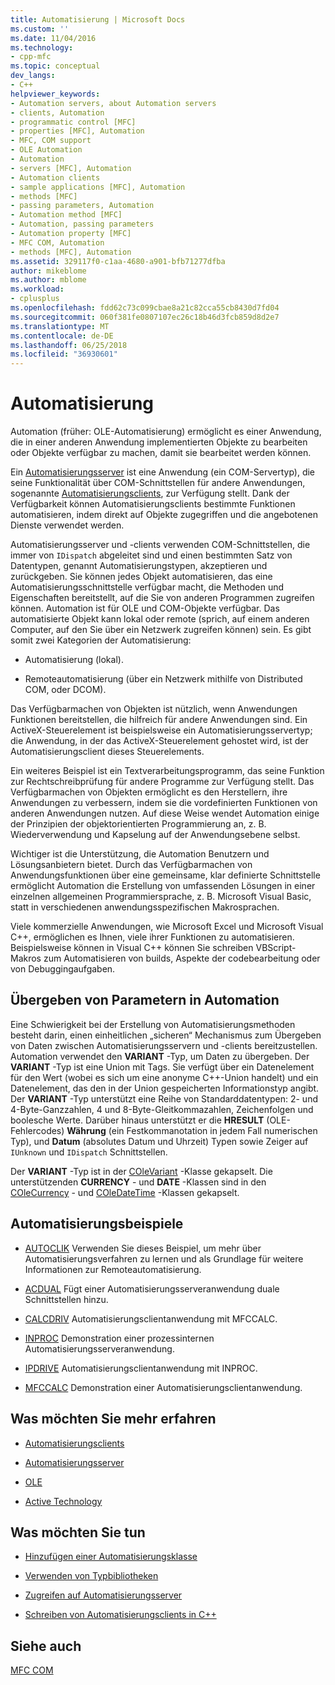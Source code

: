 ```yaml
---
title: Automatisierung | Microsoft Docs
ms.custom: ''
ms.date: 11/04/2016
ms.technology:
- cpp-mfc
ms.topic: conceptual
dev_langs:
- C++
helpviewer_keywords:
- Automation servers, about Automation servers
- clients, Automation
- programmatic control [MFC]
- properties [MFC], Automation
- MFC, COM support
- OLE Automation
- Automation
- servers [MFC], Automation
- Automation clients
- sample applications [MFC], Automation
- methods [MFC]
- passing parameters, Automation
- Automation method [MFC]
- Automation, passing parameters
- Automation property [MFC]
- MFC COM, Automation
- methods [MFC], Automation
ms.assetid: 329117f0-c1aa-4680-a901-bfb71277dfba
author: mikeblome
ms.author: mblome
ms.workload:
- cplusplus
ms.openlocfilehash: fdd62c73c099cbae8a21c82cca55cb8430d7fd04
ms.sourcegitcommit: 060f381fe0807107ec26c18b46d3fcb859d8d2e7
ms.translationtype: MT
ms.contentlocale: de-DE
ms.lasthandoff: 06/25/2018
ms.locfileid: "36930601"
---
```

# <a name="automation"></a>Automatisierung
Automation (früher: OLE-Automatisierung) ermöglicht es einer Anwendung, die in einer anderen Anwendung implementierten Objekte zu bearbeiten oder Objekte verfügbar zu machen, damit sie bearbeitet werden können.  
  
 Ein [Automatisierungsserver](../mfc/automation-servers.md) ist eine Anwendung (ein COM-Servertyp), die seine Funktionalität über COM-Schnittstellen für andere Anwendungen, sogenannte [Automatisierungsclients](../mfc/automation-clients.md), zur Verfügung stellt. Dank der Verfügbarkeit können Automatisierungsclients bestimmte Funktionen automatisieren, indem direkt auf Objekte zugegriffen und die angebotenen Dienste verwendet werden.  
  
 Automatisierungsserver und -clients verwenden COM-Schnittstellen, die immer von `IDispatch` abgeleitet sind und einen bestimmten Satz von Datentypen, genannt Automatisierungstypen, akzeptieren und zurückgeben. Sie können jedes Objekt automatisieren, das eine Automatisierungsschnittstelle verfügbar macht, die Methoden und Eigenschaften bereitstellt, auf die Sie von anderen Programmen zugreifen können. Automation ist für OLE und COM-Objekte verfügbar. Das automatisierte Objekt kann lokal oder remote (sprich, auf einem anderen Computer, auf den Sie über ein Netzwerk zugreifen können) sein. Es gibt somit zwei Kategorien der Automatisierung:  
  
-   Automatisierung (lokal).  
  
-   Remoteautomatisierung (über ein Netzwerk mithilfe von Distributed COM, oder DCOM).  
  
 Das Verfügbarmachen von Objekten ist nützlich, wenn Anwendungen Funktionen bereitstellen, die hilfreich für andere Anwendungen sind. Ein ActiveX-Steuerelement ist beispielsweise ein Automatisierungsservertyp; die Anwendung, in der das ActiveX-Steuerelement gehostet wird, ist der Automatisierungsclient dieses Steuerelements.  
  
 Ein weiteres Beispiel ist ein Textverarbeitungsprogramm, das seine Funktion zur Rechtschreibprüfung für andere Programme zur Verfügung stellt. Das Verfügbarmachen von Objekten ermöglicht es den Herstellern, ihre Anwendungen zu verbessern, indem sie die vordefinierten Funktionen von anderen Anwendungen nutzen. Auf diese Weise wendet Automation einige der Prinzipien der objektorientierten Programmierung an, z. B. Wiederverwendung und Kapselung auf der Anwendungsebene selbst.  
  
 Wichtiger ist die Unterstützung, die Automation Benutzern und Lösungsanbietern bietet. Durch das Verfügbarmachen von Anwendungsfunktionen über eine gemeinsame, klar definierte Schnittstelle ermöglicht Automation die Erstellung von umfassenden Lösungen in einer einzelnen allgemeinen Programmiersprache, z. B. Microsoft Visual Basic, statt in verschiedenen anwendungsspezifischen Makrosprachen.  
  
 Viele kommerzielle Anwendungen, wie Microsoft Excel und Microsoft Visual C++, ermöglichen es Ihnen, viele ihrer Funktionen zu automatisieren. Beispielsweise können in Visual C++ können Sie schreiben VBScript-Makros zum Automatisieren von builds, Aspekte der codebearbeitung oder von Debuggingaufgaben.  
  
##  <a name="_core_passing_parameters_in_automation"></a> Übergeben von Parametern in Automation  
 Eine Schwierigkeit bei der Erstellung von Automatisierungsmethoden besteht darin, einen einheitlichen „sicheren“ Mechanismus zum Übergeben von Daten zwischen Automatisierungsservern und -clients bereitzustellen. Automation verwendet den **VARIANT** -Typ, um Daten zu übergeben. Der **VARIANT** -Typ ist eine Union mit Tags. Sie verfügt über ein Datenelement für den Wert (wobei es sich um eine anonyme C++-Union handelt) und ein Datenelement, das den in der Union gespeicherten Informationstyp angibt. Der **VARIANT** -Typ unterstützt eine Reihe von Standarddatentypen: 2- und 4-Byte-Ganzzahlen, 4 und 8-Byte-Gleitkommazahlen, Zeichenfolgen und boolesche Werte. Darüber hinaus unterstützt er die **HRESULT** (OLE-Fehlercodes) **Währung** (ein Festkommanotation in jedem Fall numerischen Typ), und **Datum** (absolutes Datum und Uhrzeit) Typen sowie Zeiger auf `IUnknown` und `IDispatch` Schnittstellen.  
  
 Der **VARIANT** -Typ ist in der [COleVariant](../mfc/reference/colevariant-class.md) -Klasse gekapselt. Die unterstützenden **CURRENCY** - und **DATE** -Klassen sind in den [COleCurrency](../mfc/reference/colecurrency-class.md) - und [COleDateTime](../atl-mfc-shared/reference/coledatetime-class.md) -Klassen gekapselt.  
  
## <a name="automation-samples"></a>Automatisierungsbeispiele  
  
-   [AUTOCLIK](../visual-cpp-samples.md) Verwenden Sie dieses Beispiel, um mehr über Automatisierungsverfahren zu lernen und als Grundlage für weitere Informationen zur Remoteautomatisierung.  
  
-   [ACDUAL](../visual-cpp-samples.md) Fügt einer Automatisierungsserveranwendung duale Schnittstellen hinzu.  
  
-   [CALCDRIV](../visual-cpp-samples.md) Automatisierungsclientanwendung mit MFCCALC.  
  
-   [INPROC](../visual-cpp-samples.md) Demonstration einer prozessinternen Automatisierungsserveranwendung.  
  
-   [IPDRIVE](../visual-cpp-samples.md) Automatisierungsclientanwendung mit INPROC.  
  
-   [MFCCALC](../visual-cpp-samples.md) Demonstration einer Automatisierungsclientanwendung.  
  
## <a name="what-do-you-want-to-know-more-about"></a>Was möchten Sie mehr erfahren  
  
-   [Automatisierungsclients](../mfc/automation-clients.md)  
  
-   [Automatisierungsserver](../mfc/automation-servers.md)  
  
-   [OLE](../mfc/ole-in-mfc.md)  
  
-   [Active Technology](../mfc/mfc-com.md)  
  
## <a name="what-do-you-want-to-do"></a>Was möchten Sie tun  
  
-   [Hinzufügen einer Automatisierungsklasse](../mfc/automation-servers.md)  
  
-   [Verwenden von Typbibliotheken](../mfc/automation-clients-using-type-libraries.md)  
   
-   [Zugreifen auf Automatisierungsserver](../mfc/automation-servers.md)  
  
-   [Schreiben von Automatisierungsclients in C++](../mfc/automation-clients.md)  
  
## <a name="see-also"></a>Siehe auch  
 [MFC COM](../mfc/mfc-com.md)
